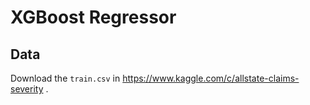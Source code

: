 # XGBoost Regressor

## Data

Download the `train.csv` in https://www.kaggle.com/c/allstate-claims-severity .
